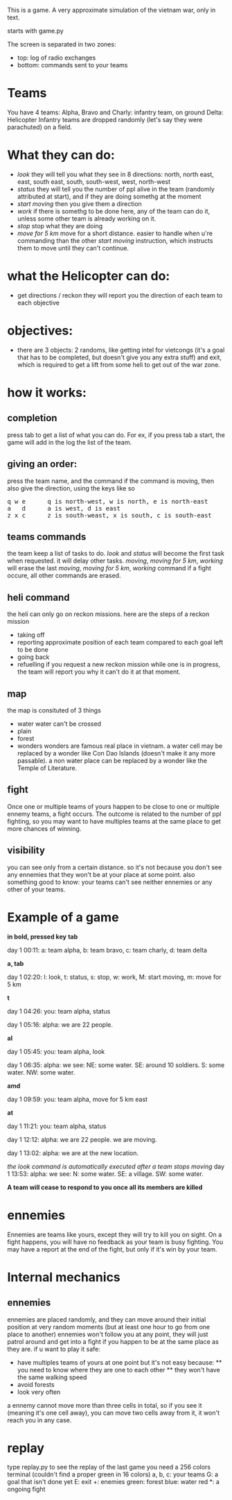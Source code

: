 This is a game. A very approximate simulation of the vietnam war, only in text.

starts with game.py

The screen is separated in two zones: 
* top: log of radio exchanges
* bottom: commands sent to your teams
  
# Teams
You have 4 teams:
  Alpha, Bravo and Charly: infantry team, on ground
  Delta: Helicopter
  Infantry teams are dropped randomly (let's say they were parachuted) on a field.

# What they can do:
* *look* they will tell you what they see in 8 directions: north, north east, east, south east, south, south-west, west, north-west
* *status* they will tell you the number of ppl alive in the team (randomly attributed at start), and if they are doing somethg at the moment
* *start moving* then you give them a direction
* *work* if there is somethg to be done here, any of the team can do it, unless some other team is already working on it.
* *stop* stop what they are doing
* *move for 5 km* move for a short distance. easier to handle when u're commanding than the other *start moving* instruction, which instructs them to move until they can't continue.

# what the Helicopter can do:
* get directions / reckon
they will report you the direction of each team to each objective

# objectives:
* there are 3 objects: 
2 randoms, like getting intel for vietcongs (it's a goal that has to be completed, but doesn't give you any extra stuff)
and exit, which is required to get a lift from some heli to get out of the war zone.

# how it works:
## completion
press tab to get a list of what you can do.
For ex, if you press tab a start, the game will add in the log the list of the team.
## giving an order:
press the team name, and the command
if the command is moving, then also give the direction, using the keys like so

<pre>
q w e      q is north-west, w is north, e is north-east
a   d      a is west, d is east
z x c      z is south-weast, x is south, c is south-east
</pre>
## teams commands
the team keep a list of tasks to do.
*look* and *status* will become the first task when requested. it will delay other tasks.
*moving*, *moving for 5 km*, *working* will erase the last *moving*, *moving for 5 km*, *working* command
if a fight occure, all other commands are erased.
## heli command
the heli can only go on reckon missions. here are the steps of a reckon mission
* taking off
* reporting approximate position of each team compared to each goal left to be done
* going back
* refuelling
if you request a new reckon mission while one is in progress, the team will report you why it can't do it at that moment.
## map
the map is consituted of 3 things
* water
water can't be crossed
* plain
* forest
* wonders
wonders are famous real place in vietnam. a water cell may be replaced by a wonder like Con Dao Islands (doesn't make it any more passable). a non water place can be replaced by a wonder like the Temple of Literature. 
## fight
Once one or multiple teams of yours happen to be close to one or multiple ennemy teams, a fight occurs.
The outcome is related to the number of ppl fighting, so you may want to have multiples teams at the same place to get more chances of winning.
## visibility
you can see only from a certain distance. so it's not because you don't see any ennemies that they won't be at your place at some point.
also something good to know: your teams can't see neither ennemies or any other of your teams.

# Example of a game

**in bold, pressed key**
**tab**

day 1 00:11: a: team alpha, b: team bravo, c: team charly, d: team delta

**a, tab**

day 1 02:20: l: look, t: status, s: stop, w: work, M: start moving, m: move for 5 km

**t**

  day 1 04:26: you: team alpha, status
  
day 1 05:16: alpha: we are 22 people.

**al**

  day 1 05:45: you: team alpha, look
  
day 1 06:35: alpha: we see: NE: some water. SE: around 10 soldiers. S: some water. NW: some water.

**amd**

  day 1 09:59: you: team alpha, move for 5 km east
  
**at**

  day 1 11:21: you: team alpha, status
  
day 1 12:12: alpha: we are 22 people. we are moving.

day 1 13:02: alpha: we are at the new location.

*the look command is automatically executed after a team stops moving*
day 1 13:53: alpha: we see: N: some water. SE: a village. SW: some water.

**A team will cease to respond to you once all its members are killed**

# ennemies
Ennemies are teams like yours, except they will try to kill you on sight.
On a fight happens, you will have no feedback as your team is busy fighting.
You may have a report at the end of the fight, but only if it's win by your team.

# Internal mechanics
## ennemies
ennemies are placed randomly, and they can move around their initial position at very random moments (but at least one hour to go from one place to another)
ennemies won't follow you at any point, they will just patrol around and get into a fight if you happen to be at the same place as they are.
if u want to play it safe:

* have multiples teams of yours at one point
but it's not easy because: 
** you need to know where they are one to each other
** they won't have the same walking speed
* avoid forests
* look very often

a ennemy cannot move more than three cells in total, so if you see it (meaning it's one cell away), you can move two cells away from it, it won't reach you in any case.

# replay
type replay.py to see the replay of the last game
you need a 256 colors terminal (couldn't find a proper green in 16 colors)
a, b, c: your teams
G: a goal that isn't done yet
E: exit
+: enemies
green: forest
blue: water
red *: a ongoing fight

